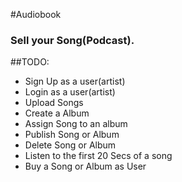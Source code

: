 #Audiobook
### Sell your Song(Podcast).

##TODO:
- Sign Up as a user(artist)
- Login as a user(artist)
- Upload Songs
- Create a Album
- Assign Song to an album
- Publish Song or Album
- Delete Song or Album
- Listen to the first 20 Secs of a song
- Buy a Song or Album as User
